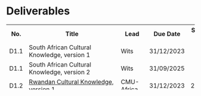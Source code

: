# Deliverables

<font size="1">
<table class="style-1" style="height: 174px;" width="425">
<tbody>

<tr>
<th style="min-width: 15px;">No.</th>
<th  style="min-width: 230px;">Title</th>
<th  style="min-width: 60px;">Lead</th>
<th style="min-width: 60px;">Due Date</th>
<th style="min-width: 60px;">Submission Date</th>
</tr>

<tr>
<td>D1.1</td>
<td>South African Cultural Knowledge, version 1</td>
<td>Wits</td>
<td>31/12/2023</td>
<td></td>
</tr>

<tr>
<td>D1.1</td>
<td>South African Cultural Knowledge, version 2</td>
<td>Wits</td>
<td>31/09/2025</td>
<td></td>
</tr>

<tr>
<td>D1.2</td>
<td><a href="https://cssr4africa.github.io/deliverables/CSSR4Africa_Deliverable_D1.2.pdf">Rwandan Cultural Knowledge, version 1</a></td>
<td>CMU-Africa</td>
<td>31/12/2023</td>
<td>25/10/2023</td>
</tr>
</tr>

<tr>
<td>D1.2</td>
<td>Rwandan Cultural Knowledge, version 2</td>
<td>CMU-Africa</td>
<td>30/09/2025</td>
<td></td>
</tr>

<tr>
<td>D1.3</td>
<td>African Modes of Social Interaction, version 1</td>
<td>Wits</td>
<td>31/03/2024</td>
<td></td>
</tr>

<tr>
<td>D1.3</td>
<td>African Modes of Social Interaction, version 2</td>
<td>Wits</td>
<td>30/09/2025</td>
<td></td>
</tr>

<tr>
<td>D1.4</td>
<td>Africa-centric Design Patterns, version 1</td>
<td>Wits</td>
<td>31/03/2024</td>
<td></td>
</tr>

<tr>
<td>D1.4</td>
<td>Africa-centric Design Patterns, version 2</td>
<td>Wits</td>
<td>30/09/2025</td>
<td></td>
</tr>

<tr>
<td>D1.5</td>
<td>Updates to Deliverables D1.1, D1.2, and D1.3 </td>
<td>Wits</td>
<td>30/09/2025</td>
<td></td>
</tr>


<tr>
<td>D2.1</td>
<td>Use Case Scenario Definition, version 1</td>
<td>CMU-Africa</td>
<td>31/10/2023</td>
<td></td>
</tr>
</tr>

<tr>
<td>D2.1</td>
<td>Use Case Scenario Definition, version 2</td>
<td>CMU-Africa</td>
<td>30/09/2025</td>
<td></td>
</tr>

<tr>
<td>D2.2</td>
<td>Robot Behavior Specification, version 1</td>
<td>CMU-Africa</td>
<td>31/12/2023</td>
<td></td>
</tr>
</tr>

<tr>
<td>D2.2</td>
<td>Robot Behavior Specification  version 2</td>
<td>CMU-Africa</td>
<td>30/09/2025</td>
<td></td>
</tr>

<tr>
<td>D2.3</td>
<td>Visitor Behavior  Specification, version 1</td>
<td>CMU-Africa</td>
<td>31/12/2023</td>
<td></td>
</tr>
</tr>

<tr>
<td>D2.3</td>
<td>Visitor Behavior  Specification, version 2</td>
<td>CMU-Africa</td>
<td>30/09/2025</td>
<td></td>
</tr>

<tr>
<td>D2.4</td>
<td>Use Case Updates</a></td>
<td>Wits</td>
<td>30/09/2025</td>
<td></td>
</tr>




<tr>
<td>D3.3</td>
<td><a href="https://cssr4africa.github.io/deliverables/CSSR4Africa_Deliverable_D3.2.pdf">Software Engineering Standards Manual</a></td>
<td>CMU-Africa</td>
<td>01/10/2023</td>
<td>26/10/2023</td>
</tr>

<tr>
<td>D3.3</td>
<td><a href="https://cssr4africa.github.io/deliverables/CSSR4Africa_Deliverable_D3.3.pdf">Software Installation Manual</a></td>
<td>CMU-Africa</td>
<td>31/12/2023</td>
<td>07/09/2023</td>
</tr>

<tr>
<td>D7.1</td>
<td><a href="https://cssr4africa.github.io/deliverables/CSSR4Africa_Deliverable_D7.1.pdf">Online Presence</a></td>
<td>CMU-Africa</td>
<td>30/09/2023</td>
<td>07/08/2023</td>
</tr>

</tbody>
</table>
</font>
 
